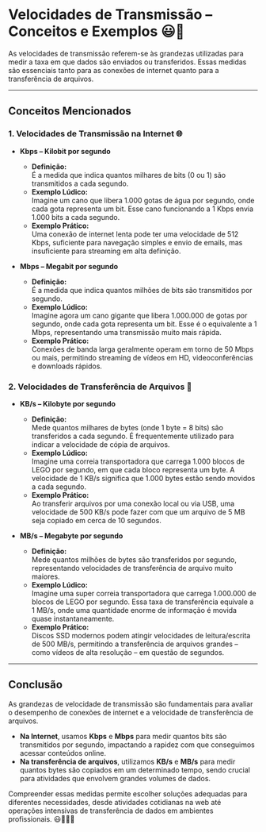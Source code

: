 # Velocidades de Transmissão – Conceitos e Exemplos 😃🚀

As velocidades de transmissão referem-se às grandezas utilizadas para medir a taxa em que dados são enviados ou transferidos. Essas medidas são essenciais tanto para as conexões de internet quanto para a transferência de arquivos.

---

## Conceitos Mencionados

### 1. Velocidades de Transmissão na Internet 🌐
- **Kbps – Kilobit por segundo**  
  - **Definição:**  
    É a medida que indica quantos milhares de bits (0 ou 1) são transmitidos a cada segundo.
  - **Exemplo Lúdico:**  
    Imagine um cano que libera 1.000 gotas de água por segundo, onde cada gota representa um bit. Esse cano funcionando a 1 Kbps envia 1.000 bits a cada segundo.
  - **Exemplo Prático:**  
    Uma conexão de internet lenta pode ter uma velocidade de 512 Kbps, suficiente para navegação simples e envio de emails, mas insuficiente para streaming em alta definição.

- **Mbps – Megabit por segundo**  
  - **Definição:**  
    É a medida que indica quantos milhões de bits são transmitidos por segundo.
  - **Exemplo Lúdico:**  
    Imagine agora um cano gigante que libera 1.000.000 de gotas por segundo, onde cada gota representa um bit. Esse é o equivalente a 1 Mbps, representando uma transmissão muito mais rápida.
  - **Exemplo Prático:**  
    Conexões de banda larga geralmente operam em torno de 50 Mbps ou mais, permitindo streaming de vídeos em HD, videoconferências e downloads rápidos.

### 2. Velocidades de Transferência de Arquivos 💾
- **KB/s – Kilobyte por segundo**  
  - **Definição:**  
    Mede quantos milhares de bytes (onde 1 byte = 8 bits) são transferidos a cada segundo. É frequentemente utilizado para indicar a velocidade de cópia de arquivos.
  - **Exemplo Lúdico:**  
    Imagine uma correia transportadora que carrega 1.000 blocos de LEGO por segundo, em que cada bloco representa um byte. A velocidade de 1 KB/s significa que 1.000 bytes estão sendo movidos a cada segundo.
  - **Exemplo Prático:**  
    Ao transferir arquivos por uma conexão local ou via USB, uma velocidade de 500 KB/s pode fazer com que um arquivo de 5 MB seja copiado em cerca de 10 segundos.

- **MB/s – Megabyte por segundo**  
  - **Definição:**  
    Mede quantos milhões de bytes são transferidos por segundo, representando velocidades de transferência de arquivo muito maiores.
  - **Exemplo Lúdico:**  
    Imagine uma super correia transportadora que carrega 1.000.000 de blocos de LEGO por segundo. Essa taxa de transferência equivale a 1 MB/s, onde uma quantidade enorme de informação é movida quase instantaneamente.
  - **Exemplo Prático:**  
    Discos SSD modernos podem atingir velocidades de leitura/escrita de 500 MB/s, permitindo a transferência de arquivos grandes – como vídeos de alta resolução – em questão de segundos.

---

## Conclusão

As grandezas de velocidade de transmissão são fundamentais para avaliar o desempenho de conexões de internet e a velocidade de transferência de arquivos.  
- **Na Internet**, usamos **Kbps** e **Mbps** para medir quantos bits são transmitidos por segundo, impactando a rapidez com que conseguimos acessar conteúdos online.  
- **Na transferência de arquivos**, utilizamos **KB/s** e **MB/s** para medir quantos bytes são copiados em um determinado tempo, sendo crucial para atividades que envolvem grandes volumes de dados.

Compreender essas medidas permite escolher soluções adequadas para diferentes necessidades, desde atividades cotidianas na web até operações intensivas de transferência de dados em ambientes profissionais. 😃🚀🌐💾